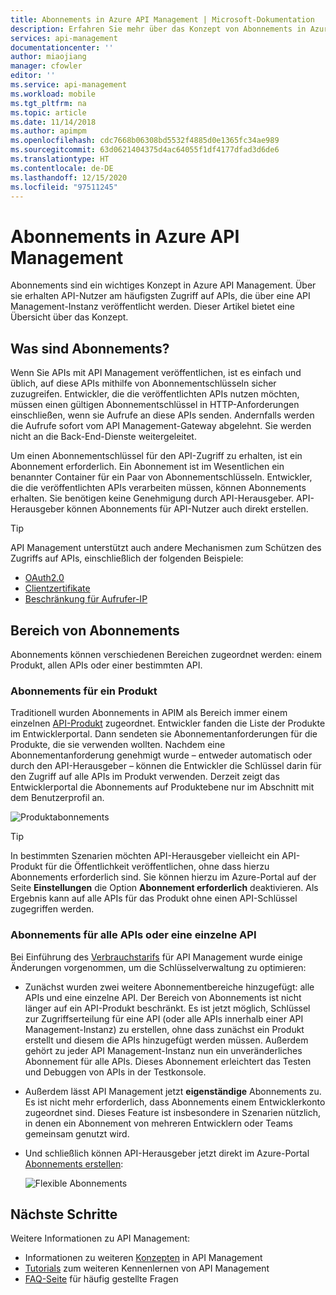 ```yaml
---
title: Abonnements in Azure API Management | Microsoft-Dokumentation
description: Erfahren Sie mehr über das Konzept von Abonnements in Azure API Management. Consumer erhalten Zugriff auf APIs mithilfe von Abonnements in Azure API Management.
services: api-management
documentationcenter: ''
author: miaojiang
manager: cfowler
editor: ''
ms.service: api-management
ms.workload: mobile
ms.tgt_pltfrm: na
ms.topic: article
ms.date: 11/14/2018
ms.author: apimpm
ms.openlocfilehash: cdc7668b06308bd5532f4885d0e1365fc34ae989
ms.sourcegitcommit: 63d0621404375d4ac64055f1df4177dfad3d6de6
ms.translationtype: HT
ms.contentlocale: de-DE
ms.lasthandoff: 12/15/2020
ms.locfileid: "97511245"
---
```

# <a name="subscriptions-in-azure-api-management"></a>Abonnements in Azure API Management

Abonnements sind ein wichtiges Konzept in Azure API Management. Über sie erhalten API-Nutzer am häufigsten Zugriff auf APIs, die über eine API Management-Instanz veröffentlicht werden. Dieser Artikel bietet eine Übersicht über das Konzept.

## <a name="what-are-subscriptions"></a>Was sind Abonnements?

Wenn Sie APIs mit API Management veröffentlichen, ist es einfach und üblich, auf diese APIs mithilfe von Abonnementschlüsseln sicher zuzugreifen. Entwickler, die die veröffentlichten APIs nutzen möchten, müssen einen gültigen Abonnementschlüssel in HTTP-Anforderungen einschließen, wenn sie Aufrufe an diese APIs senden. Andernfalls werden die Aufrufe sofort vom API Management-Gateway abgelehnt. Sie werden nicht an die Back-End-Dienste weitergeleitet.

Um einen Abonnementschlüssel für den API-Zugriff zu erhalten, ist ein Abonnement erforderlich. Ein Abonnement ist im Wesentlichen ein benannter Container für ein Paar von Abonnementschlüsseln. Entwickler, die die veröffentlichten APIs verarbeiten müssen, können Abonnements erhalten. Sie benötigen keine Genehmigung durch API-Herausgeber. API-Herausgeber können Abonnements für API-Nutzer auch direkt erstellen.

> [!TIP]
> API Management unterstützt auch andere Mechanismen zum Schützen des Zugriffs auf APIs, einschließlich der folgenden Beispiele:
> - [OAuth2.0](api-management-howto-protect-backend-with-aad.md)
> - [Clientzertifikate](api-management-howto-mutual-certificates-for-clients.md)
> - [Beschränkung für Aufrufer-IP](./api-management-access-restriction-policies.md#RestrictCallerIPs)

## <a name="scope-of-subscriptions"></a>Bereich von Abonnements

Abonnements können verschiedenen Bereichen zugeordnet werden: einem Produkt, allen APIs oder einer bestimmten API.

### <a name="subscriptions-for-a-product"></a>Abonnements für ein Produkt

Traditionell wurden Abonnements in APIM als Bereich immer einem einzelnen [API-Produkt](api-management-terminology.md) zugeordnet. Entwickler fanden die Liste der Produkte im Entwicklerportal. Dann sendeten sie Abonnementanforderungen für die Produkte, die sie verwenden wollten. Nachdem eine Abonnementanforderung genehmigt wurde – entweder automatisch oder durch den API-Herausgeber – können die Entwickler die Schlüssel darin für den Zugriff auf alle APIs im Produkt verwenden. Derzeit zeigt das Entwicklerportal die Abonnements auf Produktebene nur im Abschnitt mit dem Benutzerprofil an. 

![Produktabonnements](./media/api-management-subscriptions/product-subscription.png)

> [!TIP]
> In bestimmten Szenarien möchten API-Herausgeber vielleicht ein API-Produkt für die Öffentlichkeit veröffentlichen, ohne dass hierzu Abonnements erforderlich sind. Sie können hierzu im Azure-Portal auf der Seite **Einstellungen** die Option **Abonnement erforderlich** deaktivieren. Als Ergebnis kann auf alle APIs für das Produkt ohne einen API-Schlüssel zugegriffen werden.

### <a name="subscriptions-for-all-apis-or-an-individual-api"></a>Abonnements für alle APIs oder eine einzelne API

Bei Einführung des [Verbrauchstarifs](https://aka.ms/apimconsumptionblog) für API Management wurde einige Änderungen vorgenommen, um die Schlüsselverwaltung zu optimieren:
- Zunächst wurden zwei weitere Abonnementbereiche hinzugefügt: alle APIs und eine einzelne API. Der Bereich von Abonnements ist nicht länger auf ein API-Produkt beschränkt. Es ist jetzt möglich, Schlüssel zur Zugriffserteilung für eine API (oder alle APIs innerhalb einer API Management-Instanz) zu erstellen, ohne dass zunächst ein Produkt erstellt und diesem die APIs hinzugefügt werden müssen. Außerdem gehört zu jeder API Management-Instanz nun ein unveränderliches Abonnement für alle APIs. Dieses Abonnement erleichtert das Testen und Debuggen von APIs in der Testkonsole.

- Außerdem lässt API Management jetzt **eigenständige** Abonnements zu. Es ist nicht mehr erforderlich, dass Abonnements einem Entwicklerkonto zugeordnet sind. Dieses Feature ist insbesondere in Szenarien nützlich, in denen ein Abonnement von mehreren Entwicklern oder Teams gemeinsam genutzt wird.

- Und schließlich können API-Herausgeber jetzt direkt im Azure-Portal [Abonnements erstellen](api-management-howto-create-subscriptions.md):

    ![Flexible Abonnements](./media/api-management-subscriptions/flexible-subscription.png)

## <a name="next-steps"></a>Nächste Schritte
Weitere Informationen zu API Management:

+ Informationen zu weiteren [Konzepten](api-management-terminology.md) in API Management
+ [Tutorials](import-and-publish.md) zum weiteren Kennenlernen von API Management
+ [FAQ-Seite](api-management-faq.md) für häufig gestellte Fragen
